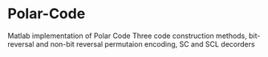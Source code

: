 # Polar-Code
Matlab implementation of Polar Code
Three code construction methods, bit-reversal and non-bit reversal permutaion encoding, SC and SCL decorders
